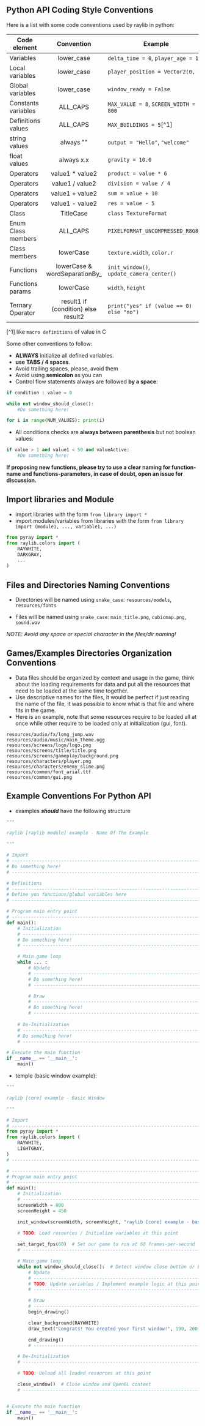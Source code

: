 ## Python API Coding Style Conventions

Here is a list with some code conventions used by raylib in python:

| Code element        |             Convention              | Example                                   |
|---------------------|:-----------------------------------:|-------------------------------------------|
| Variables           |             lower_case              | `delta_time = 0`, `player_age = 18`       |
| Local variables     |             lower_case              | `player_position = Vector2(0, 0)`         |
| Global variables    |             lower_case              | `window_ready = False`                    |
| Constants variables |              ALL_CAPS               | `MAX_VALUE = 8`, `SCREEN_WIDTH = 800`     |
| Definitions values  |              ALL_CAPS               | `MAX_BUILDINGS = 5`[^1]                   |
| string values       |              always ""              | `output = "Hello"`, `"welcome"`           |
| float values        |             always x.x              | `gravity = 10.0`                          |
| Operators           |           value1 * value2           | `product = value * 6`                     |
| Operators           |           value1 / value2           | `division = value / 4`                    |
| Operators           |           value1 + value2           | `sum = value + 10`                        |
| Operators           |           value1 - value2           | `res = value - 5`                         |
| Class               |              TitleCase              | `class TextureFormat`                     |
| Enum Class members  |              ALL_CAPS               | `PIXELFORMAT_UNCOMPRESSED_R8G8B8`         |
| Class members       |              lowerCase              | `texture.width`, `color.r`                |
| Functions           |    lowerCase & wordSeparationBy_    | `init_window()`, `update_camera_center()` |
| Functions params    |              lowerCase              | `width`, `height`                         |
| Ternary Operator    | result1 if (condition) else result2 | `print("yes" if (value == 0) else "no")`  |
[^1] like `macro definitions` of value in C

Some other conventions to follow:
 - **ALWAYS** initialize all defined variables.
 - **use TABS / 4 spaces**.
 - Avoid trailing spaces, please, avoid them
 - Avoid using **semicolon** as you can
 - Control flow statements always are followed **by a space**:
```python
if condition : value = 0

while not window_should_close():
    #Do something here!

for i in range(NUM_VALUES): print(i)
```
 - All conditions checks are **always between parenthesis** but not boolean values:
```python
if value > 1 and value1 < 50 and valueActive:
    #Do something here!
```

**If proposing new functions, please try to use a clear naming for function-name and functions-parameters, in case of doubt, open an issue for discussion.**

## Import libraries and Module 
 - import libraries with the form `from library import *`
 - import modules/variables from libraries with the form `from library import (module1, ..., variable1, ...)`
```python
from pyray import *
from raylib.colors import (
    RAYWHITE,
    DARKGRAY,
    ...
)
```

## Files and Directories Naming Conventions
 
  - Directories will be named using `snake_case`: `resources/models`, `resources/fonts`
  
  - Files will be named using `snake_case`: `main_title.png`, `cubicmap.png`, `sound.wav`
  
_NOTE: Avoid any space or special character in the files/dir naming!_
  
## Games/Examples Directories Organization Conventions
  
 - Data files should be organized by context and usage in the game, think about the loading requirements for data and put all the resources that need to be loaded at the same time together.
 - Use descriptive names for the files, it would be perfect if just reading the name of the file, it was possible to know what is that file and where fits in the game.
 - Here is an example, note that some resources require to be loaded all at once while other require to be loaded only at initialization (gui, font).
  
```
resources/audio/fx/long_jump.wav
resources/audio/music/main_theme.ogg
resources/screens/logo/logo.png
resources/screens/title/title.png
resources/screens/gameplay/background.png
resources/characters/player.png
resources/characters/enemy_slime.png
resources/common/font_arial.ttf
resources/common/gui.png
```

## Example Conventions For Python API
 - examples ***should*** have the following structure
```python
"""

raylib [raylib module] example - Name Of The Example

"""

# Import
# ------------------------------------------------------------------------------------
# Do something here!
# ------------------------------------------------------------------------------------

# Definitions
# ------------------------------------------------------------------------------------
# Define you functions/global variables here
# ------------------------------------------------------------------------------------

# Program main entry point
# ------------------------------------------------------------------------------------
def main():
    # Initialization
    # ------------------------------------------------------------------------------------
    # Do something here!
    # ------------------------------------------------------------------------------------

    # Main game loop
    while ... :  
        # Update
        # ----------------------------------------------------------------------------------
        # Do something here!
        # ----------------------------------------------------------------------------------

        # Draw
        # ----------------------------------------------------------------------------------
        # Do something here!
        # ----------------------------------------------------------------------------------
    
    # De-Initialization
    # ----------------------------------------------------------------------------------
    # Do something here!
    # ----------------------------------------------------------------------------------

# Execute the main function 
if __name__ == '__main__':
    main()
```
 - temple (basic window example):
```python
"""

raylib [core] example - Basic Window

"""

# Import
# ------------------------------------------------------------------------------------
from pyray import *
from raylib.colors import (
    RAYWHITE,
    LIGHTGRAY,
)
# ------------------------------------------------------------------------------------

# ------------------------------------------------------------------------------------
# Program main entry point
# ------------------------------------------------------------------------------------
def main():
    # Initialization
    # ------------------------------------------------------------------------------------
    screenWidth = 800
    screenHeight = 450

    init_window(screenWidth, screenHeight, "raylib [core] example - basic window")

    # TODO: Load resources / Initialize variables at this point
    
    set_target_fps(60)  # Set our game to run at 60 frames-per-second
    # ------------------------------------------------------------------------------------

    # Main game loop
    while not window_should_close():  # Detect window close button or ESC key
        # Update
        # ----------------------------------------------------------------------------------
        # TODO: Update variables / Implement example logic at this point
        # ----------------------------------------------------------------------------------

        # Draw
        # ----------------------------------------------------------------------------------
        begin_drawing()

        clear_background(RAYWHITE)
        draw_text("Congrats! You created your first window!", 190, 200, 20, LIGHTGRAY)

        end_drawing()
        # ----------------------------------------------------------------------------------

    # De-Initialization
    # ----------------------------------------------------------------------------------

    # TODO: Unload all loaded resources at this point

    close_window()  # Close window and OpenGL context
    # ----------------------------------------------------------------------------------


# Execute the main function 
if __name__ == '__main__':
    main()

```
